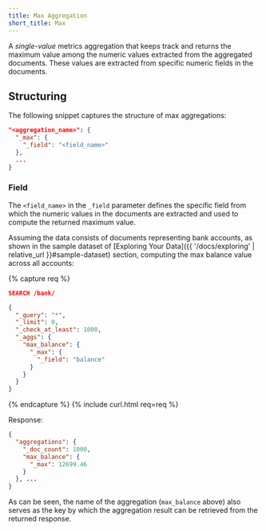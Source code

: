 ```yaml
---
title: Max Aggregation
short_title: Max
---
```


A _single-value_ metrics aggregation that keeps track and returns the maximum
value among the numeric values extracted from the aggregated documents. These
values are extracted from specific numeric fields in the documents.


## Structuring

The following snippet captures the structure of max aggregations:

```json
"<aggregation_name>": {
  "_max": {
    "_field": "<field_name>"
  },
  ...
}
```

### Field

The `<field_name>` in the `_field` parameter defines the specific field from
which the numeric values in the documents are extracted and used to compute the
returned maximum value.

Assuming the data consists of documents representing bank accounts, as shown in
the sample dataset of [Exploring Your Data]({{ '/docs/exploring' | relative_url }}#sample-dataset)
section, computing the max balance value across all accounts:

{% capture req %}

```json
SEARCH /bank/

{
  "_query": "*",
  "_limit": 0,
  "_check_at_least": 1000,
  "_aggs": {
    "max_balance": {
      "_max": {
        "_field": "balance"
      }
    }
  }
}
```
{% endcapture %}
{% include curl.html req=req %}

Response:

```json
{
  "aggregations": {
    "_doc_count": 1000,
    "max_balance": {
      "_max": 12699.46
    }
  }, ...
}
```

As can be seen, the name of the aggregation (`max_balance` above) also serves as
the key by which the aggregation result can be retrieved from the returned
response.
